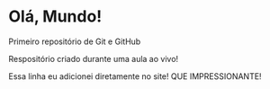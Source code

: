 # Olá, Mundo!
 Primeiro repositório de Git e GitHub

Respositório criado durante uma aula ao vivo!

Essa linha eu adicionei diretamente no site! QUE IMPRESSIONANTE!
